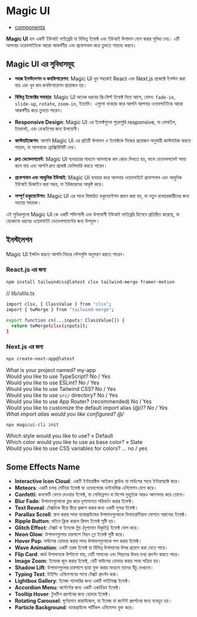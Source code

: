 # Magic UI

- [components](https://magicui.design/docs/components/marquee)

**Magic UI** হল একটি ইউআই লাইব্রেরি যা বিভিন্ন ইফেক্ট এবং ইউআই উপাদান যোগ করার সুবিধা দেয়। এটি আপনার ওয়েবসাইটকে আরো আকর্ষণীয় এবং প্রফেশনাল করে তুলতে সাহায্য করবে।

## Magic UI এর সুবিধাসমূহ

- **সহজ ইনস্টলেশন ও কনফিগারেশন**: Magic UI খুব সহজেই React এবং Next.js প্রজেক্টে ইনস্টল করা যায় এবং খুব কম কনফিগারেশন প্রয়োজন হয়।
  
- **বিভিন্ন ইফেক্টের সমাহার**: Magic UI অনেক ধরনের প্রি-বিল্ট ইফেক্ট নিয়ে আসে, যেমন: `fade-in`, `slide-up`, `rotate`, `zoom-in`, ইত্যাদি। এগুলো ব্যবহার করে আপনি আপনার ওয়েবসাইটকে আরো আকর্ষণীয় করে তুলতে পারেন।
  
- **Responsive Design**: Magic UI এর ইফেক্টগুলো পুরোপুরি responsive, যা মোবাইল, ট্যাবলেট, এবং ডেস্কটপের জন্য উপযোগী।
  
- **কাস্টমাইজেশন**: আপনি Magic UI এর প্রতিটি উপাদান ও ইফেক্টকে নিজের প্রয়োজন অনুযায়ী কাস্টমাইজ করতে পারেন, যা আপনাকে ফ্লেক্সিবিলিটি দেয়।
  
- **দ্রুত ডেভেলপমেন্ট**: Magic UI ব্যবহারের মাধ্যমে আপনাকে কম কোড লিখতে হয়, ফলে ডেভেলপমেন্ট সময় কমে যায় এবং আপনি দ্রুত প্রজেক্ট ডেলিভারি করতে পারেন।
  
- **প্রফেশনাল এবং আধুনিক ইউআই**: Magic UI ব্যবহার করে আপনার ওয়েবসাইটে প্রফেশনাল এবং আধুনিক ইউআই ডিজাইন করা সম্ভব, যা ইউজারদের আকৃষ্ট করে।
  
- **সম্পূর্ণ ডকুমেন্টেশন**: Magic UI এর সাথে বিস্তারিত ডকুমেন্টেশন প্রদান করা হয়, যা নতুন ব্যবহারকারীদের জন্য অত্যন্ত সহায়ক।

এই সুবিধাগুলো Magic UI কে একটি শক্তিশালী এবং উপযোগী ইউআই লাইব্রেরি হিসেবে প্রতিষ্ঠিত করেছে, যা যেকোনো ধরনের ওয়েবসাইট ডেভেলপমেন্টের জন্য উপযুক্ত।

## ইনস্টলেশন

Magic UI ইন্সটল করতে আপনি নিচের স্টেপগুলি অনুসরণ করতে পারেন।

### React.js এর জন্য

```bash
npm install tailwindcss@latest clsx tailwind-merge framer-motion
```
// lib/utils.ts
```bash
import clsx, { ClassValue } from "clsx";
import { twMerge } from "tailwind-merge";
 
export function cn(...inputs: ClassValue[]) {
  return twMerge(clsx(inputs));
}
```
### Next.js এর জন্য

```bash
npx create-next-app@latest
```
What is your project named? my-app <br/>
Would you like to use TypeScript? No / Yes <br/>
Would you like to use ESLint? No / Yes <br/>
Would you like to use Tailwind CSS? No / Yes <br/>
Would you like to use `src/` directory? No / Yes <br/>
Would you like to use App Router? (recommended) No / Yes <br/>
Would you like to customize the default import alias (@/*)? No / Yes <br/>
What import alias would you like configured? @/* <br/>
```base
npx magicui-cli init
```
Which style would you like to use? » Default <br/>
Which color would you like to use as base color? » Slate <br/>
Would you like to use CSS variables for colors? ... no / yes  <br/>

## Some Effects Name

- **Interactive Icon Cloud**: একটি ইন্টারেক্টিভ আইকন ক্লাউড যা মাউসের সাথে ইন্টারঅ্যাক্ট করে।
- **Meteors**: একটি চলন্ত মেটিয়র ইফেক্ট যা ওয়েবপেজে ডাইনামিক এনিমেশন যোগ করে।
- **Confetti**: কনফেটি ফেলে দেওয়ার ইফেক্ট, যা সেলিব্রেশন বা বিশেষ মুহূর্তকে আরও আনন্দময় করে তোলে।
- **Blur Fade**: উপাদানগুলোকে ব্লার করে দৃশ্যমানতা পরিবর্তন করার ইফেক্ট।
- **Text Reveal**: টেক্সটকে ধীরে ধীরে প্রকাশ করার জন্য একটি সুন্দর ইফেক্ট।
- **Parallax Scroll**: স্ক্রল করার সময় ব্যাকগ্রাউন্ডের উপাদানগুলোকে ডিফারেন্টিয়াল মোশনে সরানোর ইফেক্ট।
- **Ripple Button**: বাটনে ক্লিক করলে রিপল ইফেক্ট সৃষ্টি হয়।
- **Glitch Effect**: টেক্সট বা ইমেজে গ্লিচ (দৃশ্যমান বিকৃতি) ইফেক্ট যোগ করে।
- **Neon Glow**: উপাদানগুলোর চারপাশে নিয়ন গ্লো ইফেক্ট সৃষ্টি করে।
- **Hover Pop**: মাউসের হোভার করার সময় উপাদানগুলোকে পপ করার ইফেক্ট।
- **Wave Animation**: একটি তরঙ্গ ইফেক্ট যা বিভিন্ন উপাদানের উপর প্রয়োগ করা যেতে পারে।
- **Flip Card**: কার্ড উপাদানকে উল্টানো যায়, যেটি সামনের এবং পিছনের উভয় তথ্য প্রদর্শন করতে পারে।
- **Image Zoom**: ইমেজে জুম করার ইফেক্ট, যেটি মাউসের হোভার করার সময় সক্রিয় হয়।
- **Shadow Lift**: উপাদানগুলোর চারপাশে ছায়া যুক্ত করার মাধ্যমে তাদের উঁচু দেখানো।
- **Typing Text**: টাইপিং এনিমেশনের সাথে টেক্সট প্রদর্শন করা।
- **Lightbox Gallery**: ইমেজ গ্যালারির জন্য একটি লাইটবক্স ইফেক্ট।
- **Accordion Menu**: কন্টেন্টের জন্য একটি একর্ডিয়ন ইফেক্ট।
- **Tooltip Hover**: টুলটিপ প্রদর্শনের জন্য হোভার ইফেক্ট।
- **Rotating Carousel**: ঘূর্ণায়মান কারাউজেল, যা ইমেজ বা কন্টেন্ট প্রদর্শনের জন্য ব্যবহৃত হয়।
- **Particle Background**: ব্যাকগ্রাউন্ডে পার্টিকল এনিমেশন যুক্ত করে।

